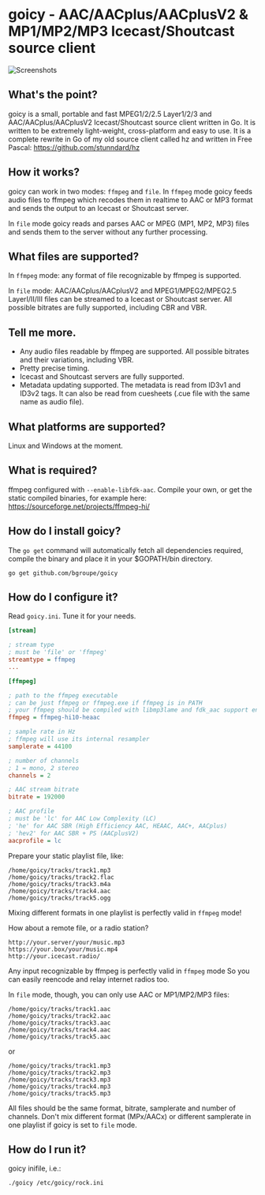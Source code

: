 # goicy - AAC/AACplus/AACplusV2 & MP1/MP2/MP3 Icecast/Shoutcast source client

![Screenshots](http://i.imgur.com/83kEcKO.png?1)

## What's the point?
goicy is a small, portable and fast MPEG1/2/2.5 Layer1/2/3 and
AAC/AACplus/AACplusV2 Icecast/Shoutcast source client written in Go.
It is written to be extremely light-weight, cross-platform and easy to use.
It is a complete rewrite in Go of my old source client called hz and
written in Free Pascal: https://github.com/stunndard/hz


## How it works?
goicy can work in two modes: `ffmpeg` and `file`.
In `ffmpeg` mode goicy feeds audio files to ffmpeg which recodes them in realtime
to AAC or MP3 format and sends the output to an Icecast or Shoutcast server.

In `file` mode goicy reads and parses AAC or MPEG (MP1, MP2, MP3) files and sends them to
the server without any further processing.

## What files are supported?
In `ffmpeg` mode: any format of file recognizable by ffmpeg is supported.

In `file` mode: AAC/AACplus/AACplusV2 and MPEG1/MPEG2/MPEG2.5 LayerI/II/III files
can be streamed to a Icecast or Shoutcast server. All possible bitrates are
fully supported, including CBR and VBR.

## Tell me more.
 - Any audio files readable by ffmpeg are supported. All possible bitrates and their variations, including VBR.
 - Pretty precise timing.
 - Icecast and Shoutcast servers are fully supported.
 - Metadata updating supported. The metadata is read from ID3v1 and ID3v2 tags.
   It can also be read from cuesheets (.cue file with the same name as audio file).


## What platforms are supported?
Linux and Windows at the moment.

## What is required?
ffmpeg configured with `--enable-libfdk-aac`. Compile your own, or get the static compiled binaries,
for example here: https://sourceforge.net/projects/ffmpeg-hi/

## How do I install goicy?
The `go get` command will automatically fetch all dependencies required, compile the binary and place it in your $GOPATH/bin directory.

    go get github.com/bgroupe/goicy

## How do I configure it?
Read `goicy.ini`. Tune it for your needs.
```INI
[stream]

; stream type
; must be 'file' or 'ffmpeg'
streamtype = ffmpeg
...

[ffmpeg]

; path to the ffmpeg executable
; can be just ffmpeg or ffmpeg.exe if ffmpeg is in PATH
; your ffmpeg should be compiled with libmp3lame and fdk_aac support enabled!
ffmpeg = ffmpeg-hi10-heaac

; sample rate in Hz
; ffmpeg will use its internal resampler
samplerate = 44100

; number of channels
; 1 = mono, 2 stereo
channels = 2

; AAC stream bitrate
bitrate = 192000

; AAC profile
; must be 'lc' for AAC Low Complexity (LC)
; 'he' for AAC SBR (High Efficiency AAC, HEAAC, AAC+, AACplus)
; 'hev2' for AAC SBR + PS (AACplusV2)
aacprofile = lc
```

Prepare your static playlist file, like:
```
/home/goicy/tracks/track1.mp3
/home/goicy/tracks/track2.flac
/home/goicy/tracks/track3.m4a
/home/goicy/tracks/track4.aac
/home/goicy/tracks/track5.ogg
```
Mixing different formats in one playlist is perfectly valid in `ffmpeg` mode!

How about a remote file, or a radio station?
```
http://your.server/your/music.mp3
https://your.box/your/music.mp4
http://your.icecast.radio/
```
Any input recognizable by ffmpeg is perfectly valid in `ffmpeg` mode
So you can easily reencode and relay internet radios too.


In `file` mode, though, you can only use AAC or MP1/MP2/MP3 files:
```
/home/goicy/tracks/track1.aac
/home/goicy/tracks/track2.aac
/home/goicy/tracks/track3.aac
/home/goicy/tracks/track4.aac
/home/goicy/tracks/track5.aac
```

or
```
/home/goicy/tracks/track1.mp3
/home/goicy/tracks/track2.mp3
/home/goicy/tracks/track3.mp3
/home/goicy/tracks/track4.mp3
/home/goicy/tracks/track5.mp3
```

All files should be the same format, bitrate, samplerate and number of channels.
Don't mix different format (MPx/AACx) or different samplerate in one playlist if goicy is set to `file`
mode.


## How do I run it?
goicy inifile, i.e.:

    ./goicy /etc/goicy/rock.ini
